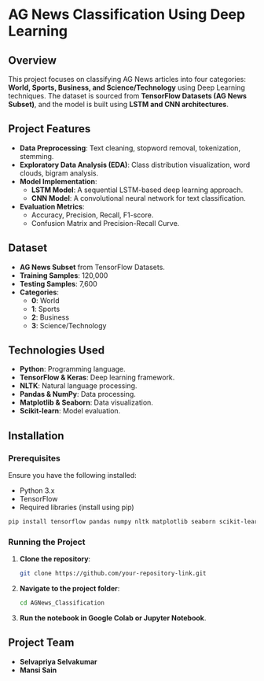 
# **AG News Classification Using Deep Learning**

## **Overview**  
This project focuses on classifying AG News articles into four categories: **World, Sports, Business, and Science/Technology** using Deep Learning techniques. The dataset is sourced from **TensorFlow Datasets (AG News Subset)**, and the model is built using **LSTM and CNN architectures**.

## **Project Features**  
- **Data Preprocessing**: Text cleaning, stopword removal, tokenization, stemming.  
- **Exploratory Data Analysis (EDA)**: Class distribution visualization, word clouds, bigram analysis.  
- **Model Implementation**:  
  - **LSTM Model**: A sequential LSTM-based deep learning approach.  
  - **CNN Model**: A convolutional neural network for text classification.  
- **Evaluation Metrics**:  
  - Accuracy, Precision, Recall, F1-score.  
  - Confusion Matrix and Precision-Recall Curve.  

## **Dataset**  
- **AG News Subset** from TensorFlow Datasets.  
- **Training Samples**: 120,000  
- **Testing Samples**: 7,600  
- **Categories**:  
  - **0**: World  
  - **1**: Sports  
  - **2**: Business  
  - **3**: Science/Technology  

## **Technologies Used**  
- **Python**: Programming language.  
- **TensorFlow & Keras**: Deep learning framework.  
- **NLTK**: Natural language processing.  
- **Pandas & NumPy**: Data processing.  
- **Matplotlib & Seaborn**: Data visualization.  
- **Scikit-learn**: Model evaluation.  

## **Installation**  

### **Prerequisites**  
Ensure you have the following installed:  
- Python 3.x  
- TensorFlow  
- Required libraries (install using pip)  

```bash
pip install tensorflow pandas numpy nltk matplotlib seaborn scikit-learn tensorflow_datasets wordcloud
```

### **Running the Project**  
1. **Clone the repository**:  
   ```bash
   git clone https://github.com/your-repository-link.git
   ```
2. **Navigate to the project folder**:  
   ```bash
   cd AGNews_Classification
   ```
3. **Run the notebook in Google Colab or Jupyter Notebook**.  

## **Project Team**  
- **Selvapriya Selvakumar**  
- **Mansi Sain**  

